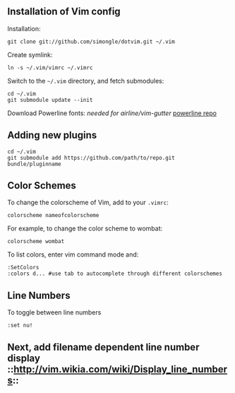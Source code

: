 ## Installation of Vim config

Installation:

    git clone git://github.com/simongle/dotvim.git ~/.vim

Create symlink:

    ln -s ~/.vim/vimrc ~/.vimrc

Switch to the `~/.vim` directory, and fetch submodules:

    cd ~/.vim
    git submodule update --init

Download Powerline fonts:
		_needed for airline/vim-gutter_	
		[powerline repo](https://github.com/powerline/fonts)

## Adding new plugins

    cd ~/.vim
    git submodule add https://github.com/path/to/repo.git bundle/pluginname

## Color Schemes

To change the colorscheme of Vim, add to your `.vimrc`:

    colorscheme nameofcolorscheme
    
For example, to change the color scheme to wombat:
    
    colorscheme wombat

To list colors, enter vim command mode and:
    
    :SetColors
    :colors d... #use tab to autocomplete through different colorschemes

## Line Numbers

To toggle between line numbers
  
    :set nu!

## Next, add filename dependent line number display ::http://vim.wikia.com/wiki/Display_line_numbers::
